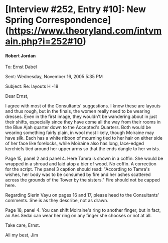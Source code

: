 # [Interview #252, Entry #10]: New Spring Correspondence](https://www.theoryland.com/intvmain.php?i=252#10)

#### Robert Jordan

To: Ernst Dabel
  
Sent: Wednesday, November 16, 2005 5:35 PM
  
Subject: Re: layouts H -18

Dear Ernst,

I agree with most of the Consultants' suggestions. I know these are layouts and thus rough, but in the finals, the women really need to be wearing dresses. Even in the first image, they wouldn't be wandering about in just their shifts, especially since they have come all the way from their rooms in the Blue Ajah quarter down to the Accepted's Quarters. Both would be wearing something fairly plain, in wool most likely, though Moiraine may have silk. Each has a white ribbon of mourning tied to her hair on either side of her face like forelocks, while Moiraine also has long, lace-edged kerchiefs tied around her upper arms so that the ends dangle to her wrists.

Page 15, panel 2 and panel 4. Here Tamra is shown in a coffin. She would be wrapped in a shroud and laid atop a bier of wood. No coffin. A correction for the script. The panel 3 caption should read: "According to Tamra's wishes, her body was to be consumed by fire and her ashes scattered across the grounds of the Tower by the sisters." Fire should not be capped here.

Regarding Sierin Vayu on pages 16 and 17, please heed to the Consultants' comments. She is as they describe, not as drawn.

Page 18, panel 4. You can shift Moiraine's ring to another finger, but in fact, an Aes Sedai can wear her ring on any finger she chooses or not at all.

Take care, Ernst.

All my best, Jim


